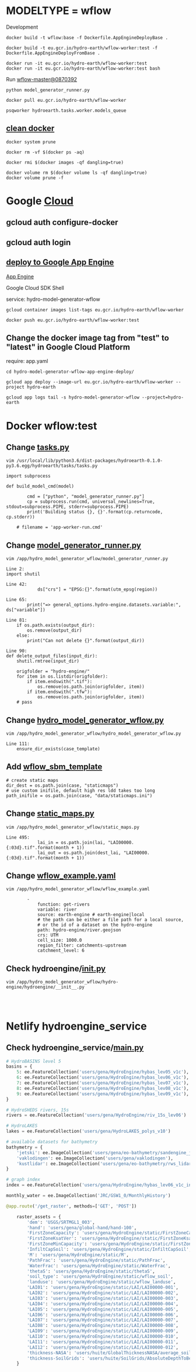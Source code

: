 # MODELTYPE = wflow

Development

```
docker build -t wflow:base -f Dockerfile.AppEngineDeployBase .

docker build -t eu.gcr.io/hydro-earth/wflow-worker:test -f Dockerfile.AppEngineDeployFromBase .

docker run -it eu.gcr.io/hydro-earth/wflow-worker:test
docker run -it eu.gcr.io/hydro-earth/wflow-worker:test bash
```

Run [wflow-master@0870392](https://github.com/openstreams/wflow/commit/08703927039cd238602080b1e5edb4f746d66e75)

```
python model_generator_runner.py
```

```
docker pull eu.gcr.io/hydro-earth/wflow-worker

psqworker hydroearth.tasks.worker.models_queue 
```

## [clean docker](http://queirozf.com/entries/docker-examples-cleaning-up-unused-resources)

```
docker system prune

docker rm -vf $(docker ps -aq)

docker rmi $(docker images -qf dangling=true)

docker volume rm $(docker volume ls -qf dangling=true)
docker volume prune -f
```

# Google [Cloud](https://cloud.google.com/gcp/getting-started/#quick-starts)

## gcloud auth configure-docker

## gcloud auth login

## [deploy to Google App Engine](https://github.com/openearth/hydro-earth/wiki/Worker-Deployment-Instructions)

[App Engine](https://cloud.google.com/appengine/docs/)

Google Cloud SDK Shell

service: hydro-model-generator-wflow

```
gcloud container images list-tags eu.gcr.io/hydro-earth/wflow-worker

docker push eu.gcr.io/hydro-earth/wflow-worker:test
```

## Change the docker image tag from "test" to "latest" in Google Cloud Platform

require: app.yaml

```
cd hydro-model-generator-wflow-app-engine-deploy/

gcloud app deploy --image-url eu.gcr.io/hydro-earth/wflow-worker --project hydro-earth

gcloud app logs tail -s hydro-model-generator-wflow --project=hydro-earth
```

# Docker wflow:test

## Change [tasks.py](https://github.com/openearth/hydro-earth/blob/master/hydroearth/tasks/tasks.py)

```
vim /usr/local/lib/python3.6/dist-packages/hydroearth-0.1.0-py3.6.egg/hydroearth/tasks/tasks.py

import subprocess

def build_model_cmd(model)

        cmd = ["python", "model_generator_runner.py"]
        cp = subprocess.run(cmd, universal_newlines=True, stdout=subprocess.PIPE, stderr=subprocess.PIPE)
        print('Building status {}, {}'.format(cp.returncode, cp.stderr))

    # filename = 'app-worker-run.cmd'
```

## Change [model_generator_runner.py](https://github.com/openearth/hydro-model-generator-wflow/blob/app-engine-deploy/hydro_model_generator_wflow/model_generator_runner.py)

```
vim /app/hydro_model_generator_wflow/model_generator_runner.py

Line 2:
import shutil

Line 42:
            ds["crs"] = "EPSG:{}".format(utm_epsg(region))

Line 65:
        print("=> general_options.hydro-engine.datasets.variable:", ds["variable"])

Line 81:
    if os.path.exists(output_dir):
        os.remove(output_dir)
    else:
        print("Can not delete {}".format(output_dir))

Line 90:
def delete_output_files(input_dir):
    shutil.rmtree(input_dir)
    
    origfolder = "hydro-engine/"
    for item in os.listdir(origfolder):
        if item.endswith(".tif"):
            os.remove(os.path.join(origfolder, item))
        if item.endswith(".tfw"):
            os.remove(os.path.join(origfolder, item))
    # pass
```

## Change [hydro_model_generator_wflow.py](https://github.com/openearth/hydro-model-generator-wflow/blob/app-engine-deploy/hydro_model_generator_wflow/hydro_model_generator_wflow.py)

```
vim /app/hydro_model_generator_wflow/hydro_model_generator_wflow.py

Line 111:
    ensure_dir_exists(case_template)
```

## Add [wflow_sbm_template](https://github.com/openearth/hydro-model-generator-wflow/blob/app-engine-deploy/hydro_model_generator_wflow/hydro_model_generator_wflow.py#L146)

```
# create static maps
dir_dest = os.path.join(case, "staticmaps")
# use custom inifile, default high res ldd takes too long
path_inifile = os.path.join(case, "data/staticmaps.ini")

```

## Change [static_maps.py](https://github.com/openearth/hydro-model-generator-wflow/blob/app-engine-deploy/hydro_model_generator_wflow/static_maps.py#L502)

```
vim /app/hydro_model_generator_wflow/static_maps.py

Line 495:
            lai_in = os.path.join(lai, "LAI00000.{:03d}.tif".format(month + 1))
            lai_out = os.path.join(dest_lai, "LAI00000.{:03d}.tif".format(month + 1))
```

## Change [wflow_example.yaml](https://github.com/openearth/hydro-model-generator-wflow/blob/app-engine-deploy/hydro_model_generator_wflow/wflow_example.yaml)

```
vim /app/hydro_model_generator_wflow/wflow_example.yaml

        -
            function: get-rivers
            variable: river
            source: earth-engine # earth-engine|local
            # the path can be either a file path for a local source,
            # or the id of a dataset on the hydro-engine
            path: hydro-engine/river.geojson
            crs: UTM
            cell_size: 1000.0
            region_filter: catchments-upstream
            catchment_level: 6
```

## Check hydroengine/[__init__.py](https://github.com/openearth/hydro-engine/blob/master/hydroengine/__init__.py)

```
vim /app/hydro_model_generator_wflow/hydro-engine/hydroengine/__init__.py


```

## 

```
```

# Netlify hydroengine_service

## Check hydroengine_service/[main.py](https://github.com/openearth/hydro-engine-service/blob/master/hydroengine_service/main.py)

```python
# HydroBASINS level 5
basins = {
    5: ee.FeatureCollection('users/gena/HydroEngine/hybas_lev05_v1c'),
    6: ee.FeatureCollection('users/gena/HydroEngine/hybas_lev06_v1c'),
    7: ee.FeatureCollection('users/gena/HydroEngine/hybas_lev07_v1c'),
    8: ee.FeatureCollection('users/gena/HydroEngine/hybas_lev08_v1c'),
    9: ee.FeatureCollection('users/gena/HydroEngine/hybas_lev09_v1c'),
}

# HydroSHEDS rivers, 15s
rivers = ee.FeatureCollection('users/gena/HydroEngine/riv_15s_lev06')

# HydroLAKES
lakes = ee.FeatureCollection('users/gena/HydroLAKES_polys_v10')

# available datasets for bathymetry
bathymetry = {
    'jetski': ee.ImageCollection('users/gena/eo-bathymetry/sandengine_jetski'),
    'vaklodingen': ee.ImageCollection('users/gena/vaklodingen'),
    'kustlidar': ee.ImageCollection('users/gena/eo-bathymetry/rws_lidar')
}

# graph index
index = ee.FeatureCollection('users/gena/HydroEngine/hybas_lev06_v1c_index')

monthly_water = ee.ImageCollection('JRC/GSW1_0/MonthlyHistory')
```

```python
@app.route('/get_raster', methods=['GET', 'POST'])

    raster_assets = {
        'dem': 'USGS/SRTMGL1_003',
        'hand': 'users/gena/global-hand/hand-100',
        'FirstZoneCapacity': 'users/gena/HydroEngine/static/FirstZoneCapacity',
        'FirstZoneKsatVer': 'users/gena/HydroEngine/static/FirstZoneKsatVer',
        'FirstZoneMinCapacity': 'users/gena/HydroEngine/static/FirstZoneMinCapacity',
        'InfiltCapSoil': 'users/gena/HydroEngine/static/InfiltCapSoil',
        'M': 'users/gena/HydroEngine/static/M',
        'PathFrac': 'users/gena/HydroEngine/static/PathFrac',
        'WaterFrac': 'users/gena/HydroEngine/static/WaterFrac',
        'thetaS': 'users/gena/HydroEngine/static/thetaS',
        'soil_type': 'users/gena/HydroEngine/static/wflow_soil',
        'landuse': 'users/gena/HydroEngine/static/wflow_landuse',
        'LAI01': 'users/gena/HydroEngine/static/LAI/LAI00000-001',
        'LAI02': 'users/gena/HydroEngine/static/LAI/LAI00000-002',
        'LAI03': 'users/gena/HydroEngine/static/LAI/LAI00000-003',
        'LAI04': 'users/gena/HydroEngine/static/LAI/LAI00000-004',
        'LAI05': 'users/gena/HydroEngine/static/LAI/LAI00000-005',
        'LAI06': 'users/gena/HydroEngine/static/LAI/LAI00000-006',
        'LAI07': 'users/gena/HydroEngine/static/LAI/LAI00000-007',
        'LAI08': 'users/gena/HydroEngine/static/LAI/LAI00000-008',
        'LAI09': 'users/gena/HydroEngine/static/LAI/LAI00000-009',
        'LAI10': 'users/gena/HydroEngine/static/LAI/LAI00000-010',
        'LAI11': 'users/gena/HydroEngine/static/LAI/LAI00000-011',
        'LAI12': 'users/gena/HydroEngine/static/LAI/LAI00000-012',
        'thickness-NASA': 'users/huite/GlobalThicknessNASA/average_soil_and_sedimentary-deposit_thickness',
        'thickness-SoilGrids': 'users/huite/SoilGrids/AbsoluteDepthToBedrock__cm',
    }

```


